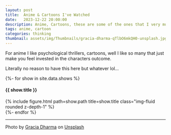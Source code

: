 ```yaml
---
layout: post
title:  Anime & Cartoons I've Watched
date:   2023-12-22 20:00:00
description: Anime, Cartoons, these are some of the ones that I very much liked watching. Some of them are very much thought stimulating.
tags: anime, cartoon
categories: thinking
thumbnail: assets/img/Thumbnails/gracia-dharma-qTlbO6mkQH0-unsplash.jpg
---
```


For anime I like psychological thrillers, cartoons, well I like so many that just make you feel invested in the characters outcome. 

Literally no reason to have this here but whatever lol...

<div class="container">
    <div class="row">
    {%- for show in site.data.shows %}
        <div class="col-md-4">
            <h4>{{ show.title }}</h4>
            {% include figure.html path=show.path title=show.title class="img-fluid rounded z-depth-1" %}
        </div>
    {%- endfor %}
    </div>
</div>

<hr>

Photo by <a href="https://unsplash.com/@graciadharmaa?utm_content=creditCopyText&utm_medium=referral&utm_source=unsplash">Gracia Dharma</a> on <a href="https://unsplash.com/photos/woman-in-black-shirt-taking-selfie-qTlbO6mkQH0?utm_content=creditCopyText&utm_medium=referral&utm_source=unsplash">Unsplash</a>
  
  